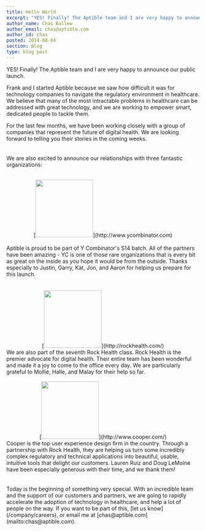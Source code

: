 ```yaml
---
title: Hello World
excerpt: "YES! Finally! The Aptible team and I are very happy to announce our public launch."
author_name: Chas Ballew
author_email: chas@aptible.com
author_id: chas
posted: 2014-08-04
section: Blog
type: blog post
---
```


YES! Finally! The Aptible team and I are very happy to announce our public launch.

Frank and I started Aptible because we saw how difficult it was for technology companies to navigate the regulatory environment in healthcare. We believe that many of the most intractable problems in healthcare can be addressed with great technology, and we are working to empower smart, dedicated people to tackle them.

For the last few months, we have been working closely with a group of companies that represent the future of digital health. We are looking forward to telling you their stories in the coming weeks.
<br />
<br />
<br />
We are also excited to announce our relationships with three fantastic organizations:
<br />
<br />
<div align="center">[<img src="/images/blog/logos/ycombinator.png" height="150px" />](http://www.ycombinator.com)</div>
<br />
Aptible is proud to be part of Y Combinator's S14 batch. All of the partners have been amazing - YC is one of those rare organizations that is every bit as great on the inside as you hope it would be from the outside. Thanks especially to Justin, Garry, Kat, Jon, and Aaron for helping us prepare for this launch.
<br />
<br />
<br />
<div align="center">[<img src="/images/blog/logos/rock_health.svg" height="150px" />](http://rockhealth.com/)</div>
We are also part of the seventh Rock Health class. Rock Health is the premier advocate for digital health. Their entire team has been wonderful and made it a joy to come to the office every day. We are particularly grateful to Mollie, Halle, and Malay for their help so far.
<br />
<br />
<div align="center">[<img src="/images/blog/logos/cooper.svg" height="150px" />](http://www.cooper.com/)</div>
Cooper is the top user experience design firm in the country. Through a partnership with Rock Health, they are helping us turn some incredibly complex regulatory and technical applications into beautiful, usable, intuitive tools that delight our customers. Lauren Ruiz and Doug LeMoine have been especially generous with their time, and we thank them!
<br />
<br />
<br />
Today is the beginning of something very special. With an incredible team and the support of our customers and partners, we are going to rapidly accelerate the adoption of technology in healthcare, and help a lot of people on the way. If you want to be part of this, [let us know](/company/careers), or email me at [chas@aptible.com](mailto:chas@aptible.com).
